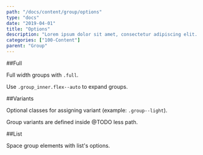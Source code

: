 ```yaml
---
path: "/docs/content/group/options"
type: "docs"
date: "2019-04-01"
title: "Options"
description: "Lorem ipsum dolor sit amet, consectetur adipiscing elit. Nunc tempus laoreet leo sit amet iaculis."
categories: ["100-Content"]
parent: "Group"
---
```


##Full

Full width groups with `.full`.

Use `.group_inner.flex--auto` to expand groups.

<demo>
  <demovanilla src="demos/inline/demos/group/options-full-line">
  </demovanilla>
  <demovanilla src="demos/inline/demos/group/options-full-stack">
  </demovanilla>
</demo>

##Variants

Optional classes for assigning variant (example: `.group--light`).

<div class="alert">
  <div class="alert_content">
    Group variants are defined inside @TODO less path.
  </div>
</div>

<demo>
  <demovanilla src="demos/inline/demos/group/options-variant-line">
  </demovanilla>
  <demovanilla src="demos/inline/demos/group/options-variant-stack">
  </demovanilla>
</demo>

##List

Space group elements with list's options.

<demo>
  <demovanilla src="demos/inline/demos/group/options-list-line">
  </demovanilla>
  <demovanilla src="demos/inline/demos/group/options-list-stack">
  </demovanilla>
</demo>
